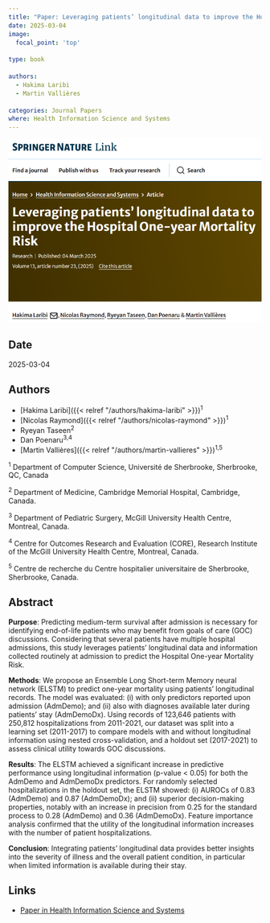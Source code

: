 ```yaml
---
title: "Paper: Leveraging patients’ longitudinal data to improve the Hospital One-year Mortality Risk"
date: 2025-03-04
image:
  focal_point: 'top'

type: book

authors:
  - Hakima Laribi
  - Martin Vallières

categories: Journal Papers
where: Health Information Science and Systems
---
```


![Health Information Science and Systems](featured.png)

## Date

2025-03-04

## Authors

  - [Hakima Laribi]({{< relref "/authors/hakima-laribi" >}})<sup>1</sup>
  - [Nicolas Raymond]({{< relref "/authors/nicolas-raymond" >}})<sup>1</sup>
  - Ryeyan Taseen<sup>2</sup>
  - Dan Poenaru<sup>3,4</sup>
  - [Martin Vallières]({{< relref "/authors/martin-vallieres" >}})<sup>1,5</sup>

<sup>1</sup> Department of Computer Science, Université de Sherbrooke, Sherbrooke, QC, Canada

<sup>2</sup> Department of Medicine, Cambridge Memorial Hospital, Cambridge, Canada.

<sup>3</sup> Department of Pediatric Surgery, McGill University Health Centre, Montreal, Canada.

<sup>4</sup> Centre for Outcomes Research and Evaluation (CORE), Research Institute of the McGill University Health Centre, Montreal, Canada.

<sup>5</sup> Centre de recherche du Centre hospitalier universitaire de Sherbrooke, Sherbrooke, Canada.

## Abstract

  **Purpose**: Predicting medium-term survival after admission is necessary for identifying end-of-life
  patients who may benefit from goals of care (GOC) discussions. Considering that several patients
  have multiple hospital admissions, this study leverages patients’ longitudinal data and information
  collected routinely at admission to predict the Hospital One-year Mortality Risk.

  **Methods**: We propose an Ensemble Long Short-term Memory neural network (ELSTM) to predict
  one-year mortality using patients’ longitudinal records. The model was evaluated: (i) with only predictors reported upon admission (AdmDemo); and (ii) also with diagnoses available later during patients’
  stay (AdmDemoDx). Using records of 123,646 patients with 250,812 hospitalizations from 2011-2021,
  our dataset was split into a learning set (2011-2017) to compare models with and without longitudinal information using nested cross-validation, and a holdout set (2017-2021) to assess clinical utility
  towards GOC discussions.

  **Results**: The ELSTM achieved a significant increase in predictive performance using longitudinal
  information (p-value < 0.05) for both the AdmDemo and AdmDemoDx predictors. For randomly
  selected hospitalizations in the holdout set, the ELSTM showed: (i) AUROCs of 0.83 (AdmDemo)
  and 0.87 (AdmDemoDx); and (ii) superior decision-making properties, notably with an increase in
  precision from 0.25 for the standard process to 0.28 (AdmDemo) and 0.36 (AdmDemoDx). Feature
  importance analysis confirmed that the utility of the longitudinal information increases with the
  number of patient hospitalizations.

  **Conclusion**: Integrating patients’ longitudinal data provides better insights into the severity of illness
  and the overall patient condition, in particular when limited information is available during their stay.

## Links

  - [Paper in Health Information Science and Systems](https://link.springer.com/article/10.1007/s13755-024-00332-4)
